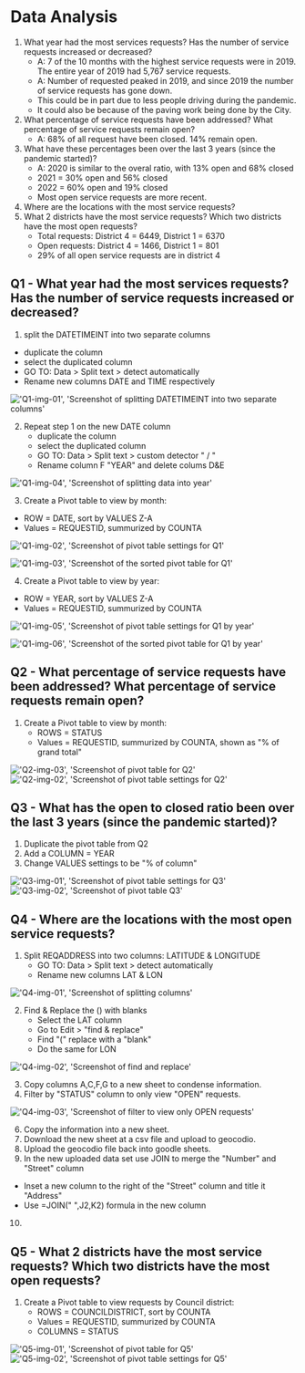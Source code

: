 # Data Analysis 
1. What year had the most services requests? Has the number of service requests increased or decreased?
    * A: 7 of the 10 months with the highest service requests were in 2019. The entire year of 2019 had 5,767 service requests. 
    * A: Number of requested peaked in 2019, and since 2019 the number of service requests has gone down. 
    * This could be in part due to less people driving during the pandemic.
    * It could also be because of the paving work being done by the City. 
2. What percentage of service requests have been addressed? What percentage of service requests remain open?
   * A: 68% of all request have been closed. 14% remain open. 
3. What have these percentages been over the last 3 years (since the pandemic started)?
   * A: 2020 is similar to the overal ratio, with 13% open and 68% closed
   * 2021 = 30% open and 56% closed
   * 2022 = 60% open and 19% closed
   * Most open service requests are more recent.  
4. Where are the locations with the most service requests?
5. What 2 districts have the most service requests? Which two districts have the most open requests?
   * Total requests: District 4 = 6449, District 1 = 6370
   * Open requests: District 4 = 1466, District 1 = 801
   * 29% of all open service requests are in district 4


## Q1 - What year had the most services requests? Has the number of service requests increased or decreased?

1. split the DATETIMEINT into two separate columns
  * duplicate the column
  * select the duplicated column
  * GO TO: Data > Split text > detect automatically
  * Rename new columns DATE and TIME respectively

!['Q1-img-01', 'Screenshot of splitting DATETIMEINT into two separate columns'](/Q1-img-01.jpg)

2. Repeat step 1 on the new DATE column
   * duplicate the column
   * select the duplicated column
   * GO TO: Data > Split text > custom detector " / "
   * Rename column F "YEAR" and delete colums D&E

!['Q1-img-04', 'Screenshot of splitting data into year'](/Q1-img-04.jpg)

3. Create a Pivot table to view by month:
  * ROW = DATE, sort by VALUES Z-A
  * Values = REQUESTID, summurized by COUNTA

!['Q1-img-02', 'Screenshot of pivot table settings for Q1'](/Q1-img-02.jpg)

!['Q1-img-03', 'Screenshot of the sorted pivot table for Q1'](/Q1-img-03.jpg)

4. Create a Pivot table to view by year:
  * ROW = YEAR, sort by VALUES Z-A
  * Values = REQUESTID, summurized by COUNTA

!['Q1-img-05', 'Screenshot of pivot table settings for Q1 by year'](/Q1-img-05.jpg)

!['Q1-img-06', 'Screenshot of the sorted pivot table for Q1 by year'](/Q1-img-06.jpg)

## Q2 - What percentage of service requests have been addressed? What percentage of service requests remain open?

1. Create a Pivot table to view by month:
   * ROWS = STATUS
   * Values = REQUESTID, summurized by COUNTA, shown as "% of grand total"

!['Q2-img-03', 'Screenshot of pivot table for Q2'](/Q2-img-03.jpg)
!['Q2-img-02', 'Screenshot of pivot table settings for Q2'](/Q2-img-02.jpg)

## Q3 - What has the open to closed ratio been over the last 3 years (since the pandemic started)?

1. Duplicate the pivot table from Q2
2. Add a COLUMN = YEAR
3. Change VALUES settings to be "% of column"

!['Q3-img-01', 'Screenshot of pivot table settings for Q3'](/Q3-img-01.jpg)
!['Q3-img-02', 'Screenshot of pivot table Q3'](/Q3-img-02.jpg)


## Q4 - Where are the locations with the most open service requests?

1. Split REQADDRESS into two columns: LATITUDE & LONGITUDE
   * GO TO: Data > Split text > detect automatically
   * Rename new columns LAT & LON

!['Q4-img-01', 'Screenshot of splitting columns'](/Q4-img-01.png)

2. Find & Replace the () with blanks
   * Select the LAT column
   * Go to Edit > "find & replace"
   * Find "(" replace with a "blank"
   * Do the same for LON

!['Q4-img-02', 'Screenshot of find and replace'](/Q4-img-02.png)

3. Copy columns A,C,F,G to a new sheet to condense information.
4. Filter by "STATUS" column to only view "OPEN" requests.

!['Q4-img-03', 'Screenshot of filter to view only OPEN requests'](/Q4-img-03.png)

6. Copy the information into a new sheet. 
7. Download the new sheet at a csv file and upload to geocodio.
8. Upload the geocodio file back into goodle sheets. 
9. In the new uploaded data set use JOIN to merge the "Number" and "Street" column
  * Inset a new column to the right of the "Street" column and title it "Address"
  * Use =JOIN(" ",J2,K2) formula in the new column
10. 

## Q5 - What 2 districts have the most service requests? Which two districts have the most open requests?

1. Create a Pivot table to view requests by Council district:
   * ROWS = COUNCILDISTRICT, sort by COUNTA
   * Values = REQUESTID, summurized by COUNTA
   * COLUMNS = STATUS

!['Q5-img-01', 'Screenshot of pivot table for Q5'](/Q5-img-01.png)
!['Q5-img-02', 'Screenshot of pivot table settings for Q5'](/Q5-img-02.png)
